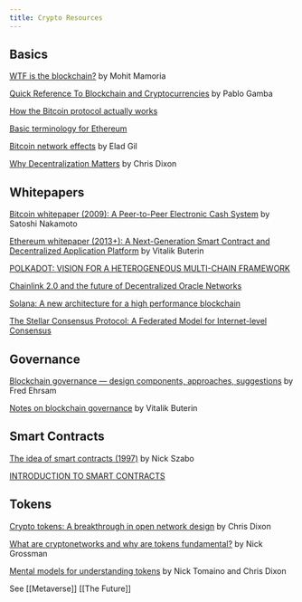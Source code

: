 ```yaml
---
title: Crypto Resources
---
```


## Basics

[WTF is the blockchain?](https://hackernoon.com/wtf-is-the-blockchain-1da89ba19348) by Mohit Mamoria

[Quick Reference To Blockchain and Cryptocurrencies](https://interesante.com/2021/01/quick-reference-to-blockchain-and-cryptocurrencies/) by Pablo Gamba

[How the Bitcoin protocol actually works](https://michaelnielsen.org/ddi/how-the-bitcoin-protocol-actually-works/)

[Basic terminology for Ethereum](https://medium.com/@mattcondon/getting-up-to-speed-on-ethereum-63ed28821bbe)

[Bitcoin network effects](http://blog.eladgil.com/2017/12/bitcoin-network-effects_11.html) by Elad Gil

[Why Decentralization Matters](https://onezero.medium.com/why-decentralization-matters-5e3f79f7638e) by Chris Dixon

## Whitepapers

[Bitcoin whitepaper (2009): A Peer-to-Peer Electronic Cash System](https://bitcoin.org/bitcoin.pdf) by Satoshi Nakamoto

[Ethereum whitepaper (2013+): A Next-Generation Smart Contract and Decentralized Application Platform](https://ethereum.org/en/whitepaper/) by Vitalik Buterin

[POLKADOT: VISION FOR A HETEROGENEOUS MULTI-CHAIN FRAMEWORK](https://polkadot.network/PolkaDotPaper.pdf)

[Chainlink 2.0 and the future of Decentralized Oracle Networks](https://chain.link/whitepaper)

[Solana: A new architecture for a high performance blockchain](https://solana.com/solana-whitepaper.pdf)

[The Stellar Consensus Protocol: A Federated Model for Internet-level Consensus](https://www.stellar.org/papers/stellar-consensus-protocol?locale=en)

## Governance

[Blockchain governance — design components, approaches, suggestions](https://medium.com/@FEhrsam/blockchain-governance-programming-our-future-c3bfe30f2d74) by Fred Ehrsam

[Notes on blockchain governance](http://vitalik.ca/general/2017/12/17/voting.html) by Vitalik Buterin

## Smart Contracts

[The idea of smart contracts (1997)](http://www.fon.hum.uva.nl/rob/Courses/InformationInSpeech/CDROM/Literature/LOTwinterschool2006/szabo.best.vwh.net/idea.html) by Nick Szabo

[INTRODUCTION TO SMART CONTRACTS](https://ethereum.org/en/developers/docs/smart-contracts/)

## Tokens

[Crypto tokens: A breakthrough in open network design](https://medium.com/@cdixon/crypto-tokens-a-breakthrough-in-open-network-design-e600975be2ef) by Chris Dixon

[What are cryptonetworks and why are tokens fundamental?](https://www.nickgrossman.xyz/2018/cryptonetworks-and-why-tokens-are-fundamental/) by Nick Grossman

[Mental models for understanding tokens](https://a16z.com/2018/01/21/mental-models-tokens-crypto-trends/) by Nick Tomaino and Chris Dixon

See [[Metaverse]] [[The Future]]












